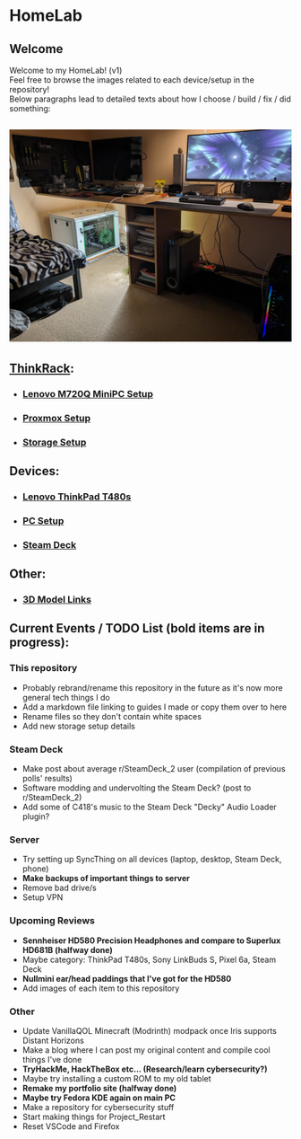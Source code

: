 # HomeLab
## Welcome
Welcome to my HomeLab! (v1)  
Feel free to browse the images related to each device/setup in the repository!  
Below paragraphs lead to detailed texts about how I choose / build / fix / did something:
## ![Full HomeLab/Setup](images/Room&#32;Setup/PXL_20231231_210041993&#32;-&#32;Copy.jpg)
## [ThinkRack](markdown/ThinkRack_Setup.md):
- ### [Lenovo M720Q MiniPC Setup](markdown/Lenovo_M720Q_Setup.md)
- ### [Proxmox Setup](markdown/Proxmox_Setup.md)
- ### [Storage Setup](markdown/Storage_Setup.md)
## Devices:
- ### [Lenovo ThinkPad T480s](markdown/Lenovo_ThinkPad_T480s_Setup.md)
- ### [PC Setup](markdown/PC_Setup.md)
- ### [Steam Deck](markdown/Steam_Deck_Setup.md)
## Other:
- ### [3D Model Links](markdown/3D_Model_Links.md)
## Current Events / TODO List (bold items are in progress): 
### This repository
- Probably rebrand/rename this repository in the future as it's now more general tech things I do
- Add a markdown file linking to guides I made or copy them over to here
- Rename files so they don't contain white spaces
- Add new storage setup details
### Steam Deck
- Make post about average r/SteamDeck_2 user (compilation of previous polls' results)
- Software modding and undervolting the Steam Deck? (post to r/SteamDeck_2)
- Add some of C418's music to the Steam Deck "Decky" Audio Loader plugin?
### Server
- Try setting up SyncThing on all devices (laptop, desktop, Steam Deck, phone)
- **Make backups of important things to server**
- Remove bad drive/s
- Setup VPN
### Upcoming Reviews
- **Sennheiser HD580 Precision Headphones and compare to Superlux HD681B (halfway done)**
- Maybe category: ThinkPad T480s, Sony LinkBuds S, Pixel 6a, Steam Deck
- **Nullmini ear/head paddings that I've got for the HD580**
- Add images of each item to this repository
### Other
- Update VanillaQOL Minecraft (Modrinth) modpack once Iris supports Distant Horizons
- Make a blog where I can post my original content and compile cool things I've done
- **TryHackMe, HackTheBox etc... (Research/learn cybersecurity?)**
- Maybe try installing a custom ROM to my old tablet
- **Remake my portfolio site (halfway done)**
- **Maybe try Fedora KDE again on main PC**
- Make a repository for cybersecurity stuff
- Start making things for Project_Restart
- Reset VSCode and Firefox
